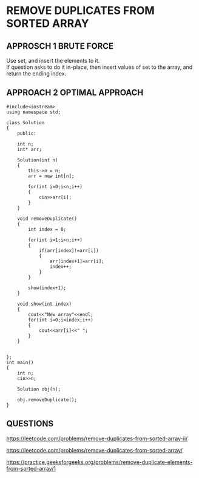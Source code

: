 # REMOVE DUPLICATES FROM SORTED ARRAY

## APPROSCH 1 BRUTE FORCE
Use set, and insert the elements to it. <br>
If question asks to do it in-place, then insert values of set to the array, and return the ending index.

## APPROACH 2 OPTIMAL APPROACH

```
#include<iostream>
using namespace std;

class Solution
{
    public:
    
    int n;
    int* arr;
    
    Solution(int n)
    {
        this->n = n;
        arr = new int[n];
        
        for(int i=0;i<n;i++)
        {
            cin>>arr[i];
        }
    }
    
    void removeDuplicate()
    {
        int index = 0;
        
        for(int i=1;i<n;i++)
        {
            if(arr[index]!=arr[i])
            {
                arr[index+1]=arr[i];
                index++;
            }
        }
        
        show(index+1);
    }
    
    void show(int index)
    {
        cout<<"New array"<<endl;
        for(int i=0;i<index;i++)
        {
            cout<<arr[i]<<" ";
        }
    }
    
    
};
int main()
{
    int n; 
    cin>>n;
    
    Solution obj(n);
    
    obj.removeDuplicate();
}
```

## QUESTIONS

https://leetcode.com/problems/remove-duplicates-from-sorted-array-ii/

https://leetcode.com/problems/remove-duplicates-from-sorted-array/

https://practice.geeksforgeeks.org/problems/remove-duplicate-elements-from-sorted-array/1


